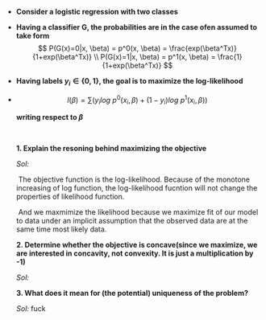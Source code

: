 -  **Consider a logistic regression with two classes**

- **Having a classifier G,  the probabilities are in the case ofen assumed to take form**
  $$
  P(G(x)=0|x, \beta) = p^0(x, \beta) = \frac{exp(\beta^Tx)}{1+exp(\beta^Tx)}  \\
  P(G(x)=1|x, \beta) = p^1(x, \beta) = \frac{1}{1+exp(\beta^Tx)}
  $$

- **Having labels $y_i\in\{0,1\}$, the goal is to maximize the log-likelihood** 

- $$
  l(\beta) = \sum(y_ilog\ p^0(x_i, \beta)+ (1-y_i)log\ p^1(x_i, \beta))
  $$

  **writing respect to $\beta$**

  ​

  **1. Explain the resoning behind maximizing the objective**

  *Sol:*  

  ​	The objective function is the log-likelihood. Because of the monotone increasing of log function, the log-likelihood fucntion will not change the properties of likelihood function. 

  ​	And we maxmimize the likelihood because we maximize fit of our model to data under an implicit assumption that the observed data are at the same time most  likely data.

  **2. Determine whether the objective is concave(since we maximize, we are interested in concavity, not convexity. It is just a multiplication by -1)**

  *Sol:*  

  **3. What does it mean for (the potential) uniqueness of the problem?**

  *Sol:*  fuck